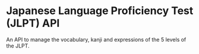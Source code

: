 # Japanese Language Proficiency Test (JLPT) API
 
An API to manage the vocabulary, kanji and expressions of the 5 levels of the JLPT.

